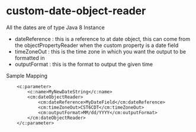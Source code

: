 # custom-date-object-reader

All the dates are of type Java 8 Instance

*  dateReference : this is a reference to at date object, this can come from the objectPropertyReader when the custom property is a date field
*  timeZoneOut : this is the time zone in which you want the output to be formatted in
*  outputFormat : this is the format to output the given time 

Sample Mapping
```
    <c:parameter>
        <c:name>MyNewDateString</c:name>
        <cm:dateObjectReader>
            <cm:dateReference>MyDateField</cm:dateReference>
            <cm:timeZoneOut>CST6CDT</cm:timeZoneOut>
            <cm:outputFormat>MM/dd/YYYY</cm:outputFormat>
        </cm:dateObjectReader>
    </c:parameter>
  
